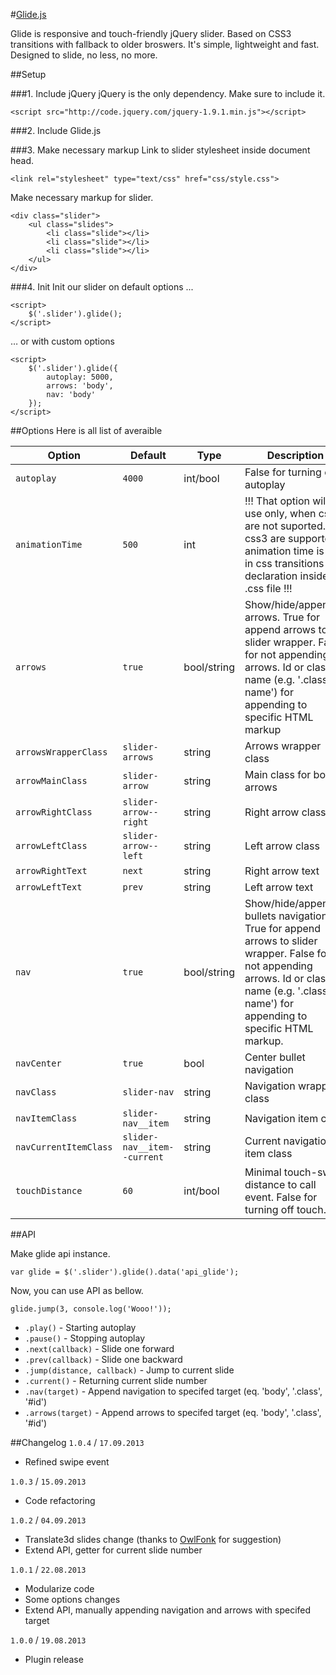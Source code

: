 #[Glide.js](http://jedrzejchalubek.com/glide/)

Glide is responsive and touch-friendly jQuery slider. Based on CSS3 transitions with fallback to older broswers. It's simple, lightweight and fast. Designed to slide, no less, no more.

##Setup

###1. Include jQuery
jQuery is the only dependency. Make sure to include it.

	<script src="http://code.jquery.com/jquery-1.9.1.min.js"></script>

###2. Include Glide.js
	<script src="jquery.glide.js"></script>

###3. Make necessary markup
Link to slider stylesheet inside document head.
	
	<link rel="stylesheet" type="text/css" href="css/style.css">
	
Make necessary markup for slider.

    <div class="slider">
    	<ul class="slides">
    		<li class="slide"></li>
    		<li class="slide"></li>
    		<li class="slide"></li>
    	</ul>
    </div>

###4. Init
Init our slider on default options ...

	<script>
		$('.slider').glide();
	</script>
	
… or with custom options

	<script>
		$('.slider').glide({
			autoplay: 5000,
			arrows: 'body',
			nav: 'body'
		});
	</script>

##Options
Here is all list of averaible

| Option | Default | Type | Description
|-------|--------|-----|-----
| `autoplay` | `4000` | int/bool | False for turning off autoplay 
| `animationTime` | `500` | int | !!! That option will be use only, when css3 are not suported. If css3 are supported animation time is set in css transitions declaration inside .css file !!!
| `arrows` | `true` | bool/string | Show/hide/appendTo arrows. True for append arrows to slider wrapper. False for not appending arrows. Id or class name (e.g. '.class-name') for appending to specific HTML markup
| `arrowsWrapperClass` | `slider-arrows` | string | Arrows wrapper class
| `arrowMainClass` | `slider-arrow` | string | Main class for both arrows
| `arrowRightClass` | `slider-arrow--right` | string | Right arrow class
| `arrowLeftClass` | `slider-arrow--left` | string | Left arrow class
| `arrowRightText` | `next` | string | Right arrow text
| `arrowLeftText` | `prev` | string | Left arrow text
| `nav` | `true` | bool/string | Show/hide/appendTo bullets navigation. True for append arrows to slider wrapper. False for not appending arrows. Id or class name (e.g. '.class-name') for appending to specific HTML markup.
| `navCenter` | `true` | bool | Center bullet navigation
| `navClass` | `slider-nav` | string | Navigation wrapper class
| `navItemClass` | `slider-nav__item` | string | Navigation item class
| `navCurrentItemClass` | `slider-nav__item--current` | string | Current navigation item class
| `touchDistance` | `60` | int/bool | Minimal touch-swipe distance to call event. False for turning off touch.

##API

Make glide api instance.

	var glide = $('.slider').glide().data('api_glide');


Now, you can use API as bellow.

	glide.jump(3, console.log('Wooo!'));

- `.play()` - Starting autoplay
- `.pause()` - Stopping autoplay
- `.next(callback)` - Slide one forward
- `.prev(callback)` - Slide one backward
- `.jump(distance, callback)` - Jump to current slide
- `.current()` - Returning current slide number
- `.nav(target)` - Append navigation to specifed target (eq. 'body', '.class', '#id')
- `.arrows(target)` - Append arrows to specifed target (eq. 'body', '.class', '#id')


##Changelog
`1.0.4` / `17.09.2013`

- Refined swipe event

`1.0.3` / `15.09.2013`

- Code refactoring


`1.0.2` / `04.09.2013`

- Translate3d slides change (thanks to [OwlFonk](https://github.com/OwlFonk) for suggestion)
- Extend API, getter for current slide number


`1.0.1` / `22.08.2013`

- Modularize code
- Some options changes
- Extend API, manually appending navigation and arrows with specifed target

`1.0.0` / `19.08.2013`

- Plugin release